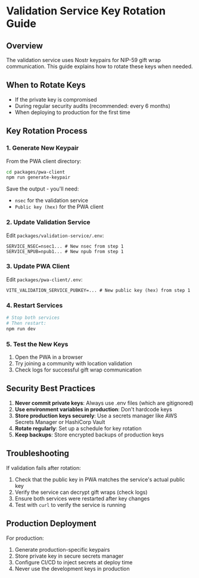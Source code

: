 # Validation Service Key Rotation Guide

## Overview
The validation service uses Nostr keypairs for NIP-59 gift wrap communication. This guide explains how to rotate these keys when needed.

## When to Rotate Keys
- If the private key is compromised
- During regular security audits (recommended: every 6 months)
- When deploying to production for the first time

## Key Rotation Process

### 1. Generate New Keypair
From the PWA client directory:
```bash
cd packages/pwa-client
npm run generate-keypair
```

Save the output - you'll need:
- `nsec` for the validation service
- `Public key (hex)` for the PWA client

### 2. Update Validation Service
Edit `packages/validation-service/.env`:
```env
SERVICE_NSEC=nsec1... # New nsec from step 1
SERVICE_NPUB=npub1... # New npub from step 1
```

### 3. Update PWA Client
Edit `packages/pwa-client/.env`:
```env
VITE_VALIDATION_SERVICE_PUBKEY=... # New public key (hex) from step 1
```

### 4. Restart Services
```bash
# Stop both services
# Then restart:
npm run dev
```

### 5. Test the New Keys
1. Open the PWA in a browser
2. Try joining a community with location validation
3. Check logs for successful gift wrap communication

## Security Best Practices

1. **Never commit private keys**: Always use .env files (which are gitignored)
2. **Use environment variables in production**: Don't hardcode keys
3. **Store production keys securely**: Use a secrets manager like AWS Secrets Manager or HashiCorp Vault
4. **Rotate regularly**: Set up a schedule for key rotation
5. **Keep backups**: Store encrypted backups of production keys

## Troubleshooting

If validation fails after rotation:
1. Check that the public key in PWA matches the service's actual public key
2. Verify the service can decrypt gift wraps (check logs)
3. Ensure both services were restarted after key changes
4. Test with `curl` to verify the service is running

## Production Deployment

For production:
1. Generate production-specific keypairs
2. Store private key in secure secrets manager
3. Configure CI/CD to inject secrets at deploy time
4. Never use the development keys in production